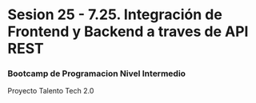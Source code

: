 # Sesion 25 - 7.25. Integración de Frontend y Backend a traves de API REST

### Bootcamp de Programacion Nivel Intermedio

Proyecto Talento Tech 2.0